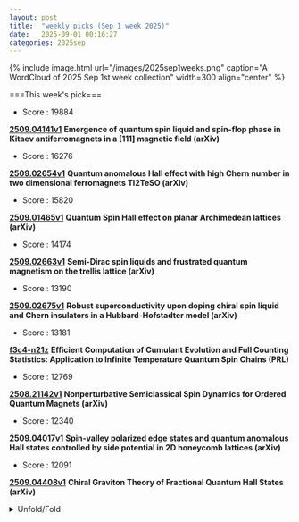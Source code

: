 ```yaml
---
layout: post
title:  "weekly picks (Sep 1 week 2025)"
date:   2025-09-01 00:16:27
categories: 2025sep
---
```


{% include image.html url="/images/2025sep1weeks.png" caption="A WordCloud of 2025 Sep 1st week collection" width=300 align="center" %}




===This week's pick===


* Score : 19884

**[2509.04141v1](https://arxiv.org/abs/2509.04141)** **Emergence of quantum spin liquid and spin-flop phase in Kitaev antiferromagnets in a [111] magnetic field (arXiv)**

* Score : 16276

**[2509.02654v1](https://arxiv.org/abs/2509.02654)** **Quantum anomalous Hall effect with high Chern number in two dimensional ferromagnets Ti2TeSO (arXiv)**

* Score : 15820

**[2509.01465v1](https://arxiv.org/abs/2509.01465)** **Quantum Spin Hall effect on planar Archimedean lattices (arXiv)**

* Score : 14174

**[2509.02663v1](https://arxiv.org/abs/2509.02663)** **Semi-Dirac spin liquids and frustrated quantum magnetism on the trellis lattice (arXiv)**


* Score : 13190

**[2509.02675v1](https://arxiv.org/abs/2509.02675)** **Robust superconductivity upon doping chiral spin liquid and Chern insulators in a Hubbard-Hofstadter model (arXiv)**

* Score : 13181


**[f3c4-n21z](http://link.aps.org/doi/10.1103/f3c4-n21z)** **Efficient Computation of Cumulant Evolution and Full Counting Statistics: Application to Infinite Temperature Quantum Spin Chains (PRL)**



* Score : 12769


**[2508.21142v1](https://arxiv.org/abs/2508.21142)** **Nonperturbative Semiclassical Spin Dynamics for Ordered Quantum Magnets (arXiv)**


* Score : 12340

**[2509.04017v1](https://arxiv.org/abs/2509.04017)** **Spin-valley polarized edge states and quantum anomalous Hall states controlled by side potential in 2D honeycomb lattices (arXiv)**


* Score : 12091

**[2509.04408v1](https://arxiv.org/abs/2509.04408)** **Chiral Graviton Theory of Fractional Quantum Hall States (arXiv)**


<details>
  <summary> Unfold/Fold </summary>
  {% capture markdowncontent %}



---
09/06


1. **[s41467-025-63319-z](https://www.nature.com/articles/s41467-025-63319-z)** Friedel oscillations and chiral superconductivity in monolayer NbSe<sub>2</sub> (Nature Communications)

1. **[s41567-025-03054-w](https://www.nature.com/articles/s41567-025-03054-w)** Publisher Correction: Optomechanical control of long-lived bulk acoustic phonons in the quantum regime (Nature Physics)

1. **[s41567-025-03023-3](https://www.nature.com/articles/s41567-025-03023-3)** Pressure induced superconductivity in hybrid Ruddlesden‒Popper La<sub>5</sub>Ni<sub>3</sub>O<sub>11</sub> single crystals (Nature Physics)


1. **[1y1p-zqhh](http://link.aps.org/doi/10.1103/1y1p-zqhh)** Quantifying Two-Mode Entanglement of Bosonic Gaussian States from Their Full Counting Statistics (PRL)

1. **[r7th-rq38](http://link.aps.org/doi/10.1103/r7th-rq38)** Experimental Evidence of Stimulated Raman Rescattering in Laser-Plasma Interaction (PRL)

1. **[mkqz-p424](http://link.aps.org/doi/10.1103/mkqz-p424)** Multiorbital Interactions and Spin Polarization in Single Rare-Earth Adatoms (PRL)

1. **[snby-9xsr](http://link.aps.org/doi/10.1103/snby-9xsr)** Current-Induced Nonequilibrium Hidden Spin Polarization in Topological Dirac Semimetals (PRL)

1. **[v1rk-rtrq](http://link.aps.org/doi/10.1103/v1rk-rtrq)** Tomography of Parametric Transition in Magnets (PRL)

1. **[d9c2-yr7j](http://link.aps.org/doi/10.1103/d9c2-yr7j)** High-Temperature Phase Separation and Charge-Magnon Liquid in Kinetic Antiferromagnets (PRL)

1. **[58r8-cpzn](http://link.aps.org/doi/10.1103/58r8-cpzn)** Optical Signatures of Dynamical Excitonic Condensates (PRL)

1. **[6r6n-pxfp](http://link.aps.org/doi/10.1103/6r6n-pxfp)** Observation of a displaced squeezed state in high-harmonic generation (PRR)

1. **[3gnt-w1zj](http://link.aps.org/doi/10.1103/3gnt-w1zj)** Spectrum of plasma excitations in a plasmonic crystal fabricated in an AlGaAs/GaAs heterostructure (PRR)

1. **[t8wt-mp2l](http://link.aps.org/doi/10.1103/t8wt-mp2l)** Quantum wave simulation with sources and loss functions (PRR)











---
09/05



1. **[s41567-025-03029-x](https://www.nature.com/articles/s41567-025-03029-x)** The origin of the axial Higgs is a hidden ferroaxial electronic density wave (Nature Physics)

1. **[s41563-025-02344-1](https://www.nature.com/articles/s41563-025-02344-1)** Space-time crystals from particle-like topological solitons (Nature Materials)



1. **[cxvs-5pb1](http://link.aps.org/doi/10.1103/cxvs-5pb1)** Quantum Metrology in the Ultrastrong Coupling Regime of Light-Matter Interactions: Leveraging Virtual Excitations without Extracting Them (PRL)

1. **[v4x6-hksk](http://link.aps.org/doi/10.1103/v4x6-hksk)** Pressure-Induced Polyhedral Reorganization Causes Indirect-to-Direct Band-Gap Transition in Spinel Structure (PRL)

1. **[jnq4-sykq](http://link.aps.org/doi/10.1103/jnq4-sykq)** Probing Green’s Function Zeros by Cotunneling through Mott Insulators (PRL)

1. **[fryl-jjnj](http://link.aps.org/doi/10.1103/fryl-jjnj)** Terahertz Field Control of Electronic-Ferroelectric Anisotropy at Room Temperature in LuFe2O4 (PRL)

1. **[43nq-ntqm](http://link.aps.org/doi/10.1103/43nq-ntqm)** Non-Abelian Fractional Chern Insulators and Competing States in Flat Moiré Bands (PRL)

1. **[6m7v-p99w](http://link.aps.org/doi/10.1103/6m7v-p99w)** Extrinsic Mechanisms of Phonon Magnetic Moment (PRL)

1. **[3bj7-jc92](http://link.aps.org/doi/10.1103/3bj7-jc92)** Hydrodynamics of Cooperation and Self-Interest in a Two-Population Occupation Model (PRL)

1. **[hl1c-t8z9](http://link.aps.org/doi/10.1103/hl1c-t8z9)** Quantum Effects in Gravity Beyond the Newton Potential from a Delocalized Quantum Source (PRX)

1. **[m66m-lnjh](http://link.aps.org/doi/10.1103/m66m-lnjh)** Learning the dynamics of Markovian open quantum systems from experimental data (PRR)

1. **[ngkf-7816](http://link.aps.org/doi/10.1103/ngkf-7816)** Universal exotic dynamics in critical mesoscopic systems: Simulating the square root of Avogadro’s number of spins (PRR)

1. **[pt7n-5gmr](http://link.aps.org/doi/10.1103/pt7n-5gmr)** Enhanced superresolution by entanglement of the unified quantum wave function (PRR)

1. **[h4hn-r6kp](http://link.aps.org/doi/10.1103/h4hn-r6kp)** Kelvin waves in nonequilibrium universal dynamics of relativistic scalar field theories (PRR)

1. **[kqw2-gs9c](http://link.aps.org/doi/10.1103/kqw2-gs9c)** Enhancement of microwave to optical spin-based quantum transduction via a magnon mode (PRR)

1. **[h6lj-d6yt](http://link.aps.org/doi/10.1103/h6lj-d6yt)** Generalized geometric speed limits for quantum observables (PRR)

1. **[k7nd-nnxg](http://link.aps.org/doi/10.1103/k7nd-nnxg)** Nuclear spin symmetry breaking and spin polarization in rotational energy level clusters (PRRL)

1. **[hzl3-hjnl](http://link.aps.org/doi/10.1103/hzl3-hjnl)** Splitting of nonequilibrium phase transitions in driven Ising models (PRRL)





1. **[2509.03572v1](https://arxiv.org/abs/2509.03572)** Exchange tensors, generalized RKKY interactions, and magnetization dynamics in heterostructures of ferromagnets and topological insulators (arXiv)

1. **[2509.03574v1](https://arxiv.org/abs/2509.03574)** A new rung on the ladder: exploring topological frustration towards two dimensions (arXiv)

1. **[2509.03575v1](https://arxiv.org/abs/2509.03575)** Ferromagnetism vs. Antiferromagnetism in Narrow-Band Systems: Competition Between Quantum Geometry and Band Dispersion (arXiv)

1. **[2509.03583v1](https://arxiv.org/abs/2509.03583)** Magic continuum in multi-moire twisted trilayer graphene (arXiv)

1. **[2509.03588v1](https://arxiv.org/abs/2509.03588)** Dissociation of bulk and entanglement phase transitions in the Haldane phase (arXiv)

1. **[2509.03601v1](https://arxiv.org/abs/2509.03601)** Optical selection rules of topological excitons in flat bands (arXiv)

1. **[2509.03604v1](https://arxiv.org/abs/2509.03604)** Mott Glass and Criticality in a S=1/2 Bilayer Heisenberg Model with Interlayer Bond Dilution (arXiv)

1. **[2509.03606v1](https://arxiv.org/abs/2509.03606)** Coherent control of thermoelectric performance via engineered transmission functions in multi-dot Aharonov-Bohm heat engine (arXiv)

1. **[2509.03612v1](https://arxiv.org/abs/2509.03612)** Three-channel charge Kondo model at high transparency (arXiv)

1. **[2509.03618v1](https://arxiv.org/abs/2509.03618)** Topological edge states in a double isomeric Class-II oligo(indenoindene) (arXiv)

1. **[2509.03620v1](https://arxiv.org/abs/2509.03620)** Emergent Rashba spin-orbit coupling in bulk gold with buried network of nanoscale interfaces (arXiv)

1. **[2509.03632v1](https://arxiv.org/abs/2509.03632)** A One-Particle Density Matrix Framework for Mode-Shell Correspondence: Characterizing Topology in Higher-Order Topological Insulators (arXiv)

1. **[2509.03674v1](https://arxiv.org/abs/2509.03674)** Geometric Effects on Tunneling in Driven Quantum Systems (arXiv)

1. **[2509.03683v1](https://arxiv.org/abs/2509.03683)** Attention is all you need to solve chiral superconductivity (arXiv)

1. **[2509.03706v1](https://arxiv.org/abs/2509.03706)** Double quantum dots with quenched charging energy in PbTe nanowires (arXiv)

1. **[2509.03708v1](https://arxiv.org/abs/2509.03708)** Twisted quantum doubles are sign problem-free (arXiv)

1. **[2509.03750v1](https://arxiv.org/abs/2509.03750)** Lattice dynamics of the infinite-layer nickelate LaNiO2 (arXiv)

1. **[2509.03781v1](https://arxiv.org/abs/2509.03781)** Plasmons in a network of topological states in twisted bilayer graphene (arXiv)

1. **[2509.03801v1](https://arxiv.org/abs/2509.03801)** Controllable Josephson diode effect, 0-pi transition and switch effect in the superconductor/two-dimensional Weyl nodal line semimetal/superconductor junctions (arXiv)

1. **[2509.03822v1](https://arxiv.org/abs/2509.03822)** Spin Splitting Nernst Effect in Altermagnet (arXiv)

1. **[2509.03854v1](https://arxiv.org/abs/2509.03854)** Switching topological states via uniaxial strain in 2D materials (arXiv)

1. **[2509.03907v1](https://arxiv.org/abs/2509.03907)** Unconventional superconductivity in monolayer transition metal dichalcogenides (arXiv)

1. **[2509.03908v1](https://arxiv.org/abs/2509.03908)** Strongly correlated electrons in superconducting islands with fluctuating Cooper pairs (arXiv)

1. **[2509.03915v1](https://arxiv.org/abs/2509.03915)** Superconducting lens and Josephson effect in AA-stacked bilayer graphene (arXiv)

1. **[2509.03921v1](https://arxiv.org/abs/2509.03921)** Atomic collapse of high-order singular potentials in graphene (arXiv)

1. **[2509.03923v1](https://arxiv.org/abs/2509.03923)** Antiferromagnetic superlattices: anisotropic band and spin-valley valve in buckled two-dimensional materials (arXiv)

1. **[2509.03924v1](https://arxiv.org/abs/2509.03924)** Frustration-enhanced persistent currents in correlated trimer nanorings (arXiv)

1. **[2509.03929v1](https://arxiv.org/abs/2509.03929)** Topologically protected magnetoresistance by quantum anomalous Hall effect (arXiv)

1. **[2509.03936v1](https://arxiv.org/abs/2509.03936)** Two-dimensional coherent spectroscopy of disordered superconductors in the narrow-band and broad-band limits (arXiv)

1. **[2509.03941v1](https://arxiv.org/abs/2509.03941)** Thickness-dependent magnon spin transport in antiferromagnetic insulators: Crossover from quasi-three-dimensional to quasi-two-dimensional regimes (arXiv)

1. **[2509.03943v1](https://arxiv.org/abs/2509.03943)** Two-dimensional Dirac semimetals with tunable edge states (arXiv)

1. **[2509.03944v1](https://arxiv.org/abs/2509.03944)** Two-Dimensional Higher-Order Topological Metals (arXiv)

1. **[2509.03949v1](https://arxiv.org/abs/2509.03949)** Tunable Majorana corner states driven by superconducting phase bias in a vertical Josephson junction (arXiv)

1. **[2509.03963v1](https://arxiv.org/abs/2509.03963)** Altermagnetism-Induced Parity Anomaly in Weak Topological Insulators (arXiv)

1. **[2509.03969v1](https://arxiv.org/abs/2509.03969)** Interplay of Altermagnetic Order and Wilson Mass in the Dirac Equation: Helical Edge States without Time-Reversal Symmetry (arXiv)

1. **[2509.03984v1](https://arxiv.org/abs/2509.03984)** Design of a Josephson diode based on double magnetic impurities (arXiv)

1. **[2509.03988v1](https://arxiv.org/abs/2509.03988)** Hubbard dimer physics and the magnetostructural transition in the correlated cluster material Nb3Cl8 (arXiv)

1. **[2509.03991v1](https://arxiv.org/abs/2509.03991)** Band bending and zero-conductance resonances controlled by edge electric fields in zigzag silicene nanoribbons (arXiv)

1. **[2509.04002v1](https://arxiv.org/abs/2509.04002)** Phase transitions in quantum dot-Majorana zero mode coupling systems (arXiv)

1. **[2509.04003v1](https://arxiv.org/abs/2509.04003)** Electrical control of crossed Andreev reflection and spin-valley switch in antiferromagnet/superconductor junctions (arXiv)

1. **[2509.04012v1](https://arxiv.org/abs/2509.04012)** Orbital hybridization in graphene-based artificial atoms (arXiv)

1. **[2509.04015v1](https://arxiv.org/abs/2509.04015)** Tunneling Magnetoresistance Effect in Altermagnets (arXiv)


1. **[2509.04045v1](https://arxiv.org/abs/2509.04045)** Moire spintronics: Emergent phenomena, material realization and machine learning accelerating discovery (arXiv)

1. **[2509.04071v1](https://arxiv.org/abs/2509.04071)** Magnetic behavior of 5d^1 Re-based double perovskite Sr2ZnReO6 (arXiv)



1. **[2509.04206v1](https://arxiv.org/abs/2509.04206)** Two-dimensional magnetic tunnel p-n junctions for low-power electronics (arXiv)

1. **[2509.04209v1](https://arxiv.org/abs/2509.04209)** Quantum Hall Antidot as a Fractional Coulombmeter (arXiv)

1. **[2509.04285v1](https://arxiv.org/abs/2509.04285)** Many-Body Rashba Spin-Orbit Interaction and Exciton Spin Relaxation in Atomically Thin Semiconductor Structures (arXiv)

1. **[2509.04306v1](https://arxiv.org/abs/2509.04306)** Specific features of the pi-electron spectrum of narrow achiral (2m,m) nanoribbons (arXiv)

1. **[2509.04319v1](https://arxiv.org/abs/2509.04319)** In-situ profiling of pressure-induced exciton traps in suspended MoS2 monolayers (arXiv)



1. **[2509.04420v1](https://arxiv.org/abs/2509.04420)** Zero and Nonzero Energy Majorana Modes in an Extended Kitaev Chain (arXiv)

1. **[2509.04447v1](https://arxiv.org/abs/2509.04447)** Zero modes and index theorems for non-Hermitian Dirac fermions (arXiv)

1. **[2509.03570v1](https://arxiv.org/abs/2509.03570)** Dynamical Quantum Phase Transitions and Many-Body Backflow in Open Quantum Systems (arXiv)

1. **[2509.03586v1](https://arxiv.org/abs/2509.03586)** Quantum simulation of out-of-equilibrium dynamics in gauge theories (arXiv)

1. **[2509.03589v1](https://arxiv.org/abs/2509.03589)** Disjoint additivity and local quantum physics (arXiv)

1. **[2509.04075v1](https://arxiv.org/abs/2509.04075)** Complexity of Quadratic Quantum Chaos (arXiv)

1. **[2509.04137v1](https://arxiv.org/abs/2509.04137)** Active Dual-Gated Graphene Transistors for Low-Noise, Drift-Stable, and Tunable Chemical Sensing (arXiv)

1. **[2509.04300v1](https://arxiv.org/abs/2509.04300)** Quantum metrology through spectral measurements in quantum optics (arXiv)

1. **[2509.04418v1](https://arxiv.org/abs/2509.04418)** The influence of the Casimir effect on the binding potential for 3D wetting (arXiv)









---
09/04



1. **[science.adx5963](https://www.science.org/doi/10.1126/science.adx5963)** Spin-selective transport through chiral ferromagnetic nanohelices (Science)



1. **[science.adv4415](https://www.science.org/doi/10.1126/science.adv4415)** Order-to-disorder transition due to entropy in layered and 2D carbides (Science)



1. **[s41467-025-63139-1](https://www.nature.com/articles/s41467-025-63139-1)** Ultra-low core loss in Fe-enriched soft magnetic ribbons enabled by nanostructure and high-frequency domain engineering (Nature Communications)



1. **[s41586-025-09474-1](https://www.nature.com/articles/s41586-025-09474-1)** 3D-printed micro ion trap technology for quantum information applications (Nature)






1. **[mwy1-v9hk](http://link.aps.org/doi/10.1103/mwy1-v9hk)** String-Breaking Mechanism in a Lattice Schwinger Model Simulator (PRL)

1. **[zfxx-8r4x](http://link.aps.org/doi/10.1103/zfxx-8r4x)** Effect of Incremental Hydration on Reverse Internal Conversion Vibrational Autodetachment of an Anion (PRL)

1. **[2jz1-dr5l](http://link.aps.org/doi/10.1103/2jz1-dr5l)** Leveraging Resonant Frequencies of an Optical Cavity for Spectroscopic Measurement of Gas Temperature and Concentration (PRL)





1. **[46g3-n7cx](http://link.aps.org/doi/10.1103/46g3-n7cx)** Tricritical Directed Percolation Controls the Laminar-Turbulent Transition in Pipes with Body Forces (PRL)

1. **[2g25-bdjx](http://link.aps.org/doi/10.1103/2g25-bdjx)** Emergent Negative Thermal Expansion in Amorphous Fe-Y-Zr-B Alloys (PRL)

1. **[7blz-pswv](http://link.aps.org/doi/10.1103/7blz-pswv)** Intrinsic Dynamic Generation of Spin Polarization by Time-Varying Electric Field (PRL)

1. **[nx9z-vkk2](http://link.aps.org/doi/10.1103/nx9z-vkk2)** Nonreciprocity of Hydrodynamic Electron Transport in Noncentrosymmetric Conductors (PRL)

1. **[5vnl-w9p4](http://link.aps.org/doi/10.1103/5vnl-w9p4)** Density Matrix Renormalization Group Algorithm for non-Hermitian Systems (PRL)

1. **[8klr-4wc5](http://link.aps.org/doi/10.1103/8klr-4wc5)** Robust Charge Density Wave Correlations in Optimally Doped YBa2Cu3Oy (PRL)



1. **[3tlp-16mc](http://link.aps.org/doi/10.1103/3tlp-16mc)** Optical non-Hermitian skin effect in uniform media (PRR)

1. **[68my-v17c](http://link.aps.org/doi/10.1103/68my-v17c)** Cavity-induced quantum droplets (PRR)

1. **[msdd-ckq7](http://link.aps.org/doi/10.1103/msdd-ckq7)** Fracton and topological order in the XY checkerboard toric code (PRRL)





 

1. **[2509.02673v1](https://arxiv.org/abs/2509.02673)** Doping a spin-one Mott insulator: possible application to bilayer nickelate (arXiv)



1. **[2509.02682v1](https://arxiv.org/abs/2509.02682)** Ultrafast anisotropic exciton transport in phosphorene (arXiv)

1. **[2509.02705v1](https://arxiv.org/abs/2509.02705)** Competing Dirac masses in one dimension: Symmetry-enhanced pseudo-first-order transition and deconfined criticality (arXiv)

1. **[2509.02757v1](https://arxiv.org/abs/2509.02757)** Topological Chiral Superconductivity in the Triangular-Lattice Hofstadter-Hubbard Model (arXiv)

1. **[2509.02763v1](https://arxiv.org/abs/2509.02763)** Quantum Transport in Ultrahigh-Conductivity Carbon Nanotube Fibers (arXiv)

1. **[2509.02831v1](https://arxiv.org/abs/2509.02831)** Current-induced molecular dissociation: Topological insulators as robust reaction platforms (arXiv)

1. **[2509.02872v1](https://arxiv.org/abs/2509.02872)** NeuroQD: A Learning-Based Simulation Framework For Quantum Dot Devices (arXiv)

1. **[2509.02914v1](https://arxiv.org/abs/2509.02914)** Ab Initio Theory of Eliminating Surface Oxides of Superconductors with Noble Metal Encapsulation (arXiv)

1. **[2509.02976v1](https://arxiv.org/abs/2509.02976)** Effect of Gamma_7 and Gamma_8 Hybridizations on Three-Channel Kondo Phase Emerging from Ho Ions (arXiv)

1. **[2509.02987v1](https://arxiv.org/abs/2509.02987)** High-Q membrane resonators using ultra-high-stress crystalline TiN films (arXiv)

1. **[2509.03007v1](https://arxiv.org/abs/2509.03007)** Anisotropic spin fluctuations in the triangular Kondo lattice compound CePtAl4Ge2 probed by site-selective ^27Al NMR (arXiv)

1. **[2509.03031v1](https://arxiv.org/abs/2509.03031)** Observation of surface superconductivity in bulk polycrystalline MoS2 induced by electric double-layer doping (arXiv)

1. **[2509.03072v1](https://arxiv.org/abs/2509.03072)** First-Order PT Phase Transition in Non-Hermitian Superconductors (arXiv)

1. **[2509.03079v1](https://arxiv.org/abs/2509.03079)** Deconfined Quantum Critical Point in Quantum Hall Bilayers (arXiv)

1. **[2509.03081v1](https://arxiv.org/abs/2509.03081)** Machine learning-accelerated search of superconductors in B-C-N based compounds and R3Ni2O7-type nickelates (arXiv)

1. **[2509.03177v1](https://arxiv.org/abs/2509.03177)** Ab initio spin Hamiltonians and magnetism of Ce and Yb triangular-lattice compounds (arXiv)

1. **[2509.03247v1](https://arxiv.org/abs/2509.03247)** Inherent momentum-dependent gap structure of altermagnetic superconductors (arXiv)

1. **[2509.03254v1](https://arxiv.org/abs/2509.03254)** Effect of Magnetic Anisotropy on Magnetoelastic Waves in Ni/LiNbO3 Hybrid Device (arXiv)

1. **[2509.03282v1](https://arxiv.org/abs/2509.03282)** Theory of single molecule NMR detection (arXiv)

1. **[2509.03295v1](https://arxiv.org/abs/2509.03295)** Family of Unconventional Superconductivities in Crystalline Graphene (arXiv)

1. **[2509.03296v1](https://arxiv.org/abs/2509.03296)** Noise resilience of two-dimensional Floquet topological phases (arXiv)

1. **[2509.03327v1](https://arxiv.org/abs/2509.03327)** Role of Fe intercalation on the electronic correlation in resistively switchable antiferromagnet FexNbS2 (arXiv)

1. **[2509.03356v1](https://arxiv.org/abs/2509.03356)** Tailored Thermal Transport in Phase Change Materials-Based Nanocomposites through Interfacial Structuring (arXiv)

1. **[2509.03359v1](https://arxiv.org/abs/2509.03359)** Magnetic Bloch bands and Weiss oscillations in Dirac mass superlattices (arXiv)

1. **[2509.03460v1](https://arxiv.org/abs/2509.03460)** Integral ab initio/DFT and experimental TDPAC approach enlightening the aftereffects phenomenon: probing electronic properties in alpha-Al2O3:^111In(-> ^111Cd) at the atomic scale (arXiv)

1. **[2509.03469v1](https://arxiv.org/abs/2509.03469)** Signatures of emergent surface states across a displacive topological phase transition in Bi4I4 (arXiv)

1. **[2509.03489v1](https://arxiv.org/abs/2509.03489)** Dissipationless dynamics of spin supersolid states in a spin-1/2 triangular antiferromagnet with impurities (arXiv)

1. **[2509.03502v1](https://arxiv.org/abs/2509.03502)** Ambient-pressure superconductivity and electronic structures of engineered hybrid nickelate films (arXiv)

1. **[2508.21502v1](https://arxiv.org/abs/2508.21502)** Anyons in the pi-flux phase of fermionic matter coupled to a Z2-gauge field (arXiv)

1. **[2509.01729v1](https://arxiv.org/abs/2509.01729)** Direct spatiotemporal imaging of a long-lived bulk photovoltaic effect in BiFeO3 (arXiv)

1. **[2509.02618v1](https://arxiv.org/abs/2509.02618)** Etching-free dual-lift-off for direct patterning of epitaxial oxide thin films (arXiv)

1. **[2509.02688v1](https://arxiv.org/abs/2509.02688)** In search of exotic pairing in the Hubbard model: many-body computation and quantum gas microscopy (arXiv)

1. **[2509.02857v1](https://arxiv.org/abs/2509.02857)** Magnetic Double-Wells: Absence of Tunneling (arXiv)

1. **[2509.02886v1](https://arxiv.org/abs/2509.02886)** Highly tunable band structure in ferroelectric R-stacked bilayer WSe2 (arXiv)

1. **[2509.02901v1](https://arxiv.org/abs/2509.02901)** Magnetic resonance and microwave resistance modulation in van der Waals colossal-magnetoresistance material (arXiv)

1. **[2509.03026v1](https://arxiv.org/abs/2509.03026)** Octupole-driven spin-transfer torque switching of all-antiferromagnetic tunnel junctions (arXiv)

1. **[2509.03033v1](https://arxiv.org/abs/2509.03033)** Tilted Dirac cones and their topology in Holographic Materials (arXiv)

1. **[2509.03067v1](https://arxiv.org/abs/2509.03067)** Theory of dynamical superradiance in organic materials (arXiv)

1. **[2509.03253v1](https://arxiv.org/abs/2509.03253)** Parquet theory for molecular systems. I. Formalism and static kernel parquet approximation (arXiv)

1. **[2509.03355v1](https://arxiv.org/abs/2509.03355)** Controlled Buildup of Half-Quantized Thermal Conductance in an Engineered Chiral Spin Liquid Platform (arXiv)

1. **[2509.03387v1](https://arxiv.org/abs/2509.03387)** Topology meets superconductivity in a one-dimensional t-J model of magnetic atoms (arXiv)

1. **[2509.03422v1](https://arxiv.org/abs/2509.03422)** Universal representation of the long-range entanglement in the family of Toric Code states (arXiv)

1. **[2509.03428v1](https://arxiv.org/abs/2509.03428)** Ultrafast single-photon interference with a dipole qubit in a nanocavity (arXiv)









---
09/03



1. **[s41467-025-63298-1](https://www.nature.com/articles/s41467-025-63298-1)** Unveiling the polarization switching pathway through tetragonal phase as a metastable intermediate state in ferroelectric Hf<sub>x</sub>Zr<sub>1-x</sub>O<sub>2</sub> thin film (Nature Communications)

1. **[s41563-025-02350-3](https://www.nature.com/articles/s41563-025-02350-3)** The expanding world of topological ferroelectrics (Nature Materials)

1. **[d41586-025-02756-8](https://www.nature.com/articles/d41586-025-02756-8)** Unifying gravity and quantum theory requires better understanding of time (Nature)





1. **[adf976](https://iopscience.iop.org/article/10.1088/2053-1583/adf976)** Spin–orbit torque emerging from orbital textures in centrosymmetric materials (2D Materials)





1. **[wdjr-m2hg](http://link.aps.org/doi/10.1103/wdjr-m2hg)** Magnifying the Wave Function of Interacting Fermionic Atoms (PRL)

1. **[k47t-23gp](http://link.aps.org/doi/10.1103/k47t-23gp)** High-Throughput Search for Metallic Altermagnets by Embedded Dynamical Mean Field Theory (PRL)

1. **[f6wd-gljq](http://link.aps.org/doi/10.1103/f6wd-gljq)** Non-Hermitian Floquet Topological Sensors for Ultrasensitive Detection of Dynamic Signals (PRL)

1. **[7nxc-j62y](http://link.aps.org/doi/10.1103/7nxc-j62y)** Quantum Geometry and the Electric Magnetochiral Anisotropy in Noncentrosymmetric Polar Media (PRL)

1. **[5d7l-mr7k](http://link.aps.org/doi/10.1103/5d7l-mr7k)** Anomalous Hall Effect in the Dirac Semimetal Cd3As2 Probed by In-Plane Magnetic Field (PRL)

1. **[qs45-4rqd](http://link.aps.org/doi/10.1103/qs45-4rqd)** Mixing of Surface and Bulk Optical Nonlinearities via Surface Plasmon Polaritons (PRL)

1. **[f4vr-xdny](http://link.aps.org/doi/10.1103/f4vr-xdny)** Diffusive Nature of Housing Prices (PRL)

1. **[gp8t-v82n](http://link.aps.org/doi/10.1103/gp8t-v82n)** Particle Scale Anisotropy Controls Bulk Properties in Sheared Granular Materials (PRL)







1. **[b5vs-ldpm](http://link.aps.org/doi/10.1103/b5vs-ldpm)** Spontaneous magnon decay in two-dimensional altermagnets (PRR)

1. **[pr2y-dfbd](http://link.aps.org/doi/10.1103/pr2y-dfbd)** Coexisting mechanisms of thermally driven magnetization reversal in shakti spin ice systems (PRR)

1. **[j4bk-tvhc](http://link.aps.org/doi/10.1103/j4bk-tvhc)** Resonator-assisted quantum transduction between superconducting qubits and trapped atomic systems via Rydberg levels (PRR)

1. **[pvn4-ct5m](http://link.aps.org/doi/10.1103/pvn4-ct5m)** Neutral atoms in optical tweezers as messenger qubits for scaling up a trapped ion quantum computer (PRR)

1. **[bvgk-q2qn](http://link.aps.org/doi/10.1103/bvgk-q2qn)** Unveiling the nature of electronic transitions in RbV3Sb5 with avoided level crossing μSR (PRRL)


1. **[2509.00158v1](https://arxiv.org/abs/2509.00158)** Majorana edge modes in number-conserving models with long-range interactions (arXiv)

1. **[2509.00225v1](https://arxiv.org/abs/2509.00225)** Universal Mott quantum criticality in a modified periodic Anderson model (arXiv)

1. **[2509.00242v1](https://arxiv.org/abs/2509.00242)** Disorder-Induced Damping of Spin Excitations in Cr-Doped BaFe2As2 (arXiv)

1. **[2509.00281v1](https://arxiv.org/abs/2509.00281)** Strange diffusivity of incoherent metal in half-filled two-dimensional Hubbard model (arXiv)

1. **[2509.00416v1](https://arxiv.org/abs/2509.00416)** Discovery of nodal-line superconductivity in chiral crystals (arXiv)

1. **[2509.00453v1](https://arxiv.org/abs/2509.00453)** Probing the Nanoscale Excitonic Landscape and Quantum Confinement of Excitons in Gated Monolayer Semiconductors (arXiv)

1. **[2509.00486v1](https://arxiv.org/abs/2509.00486)** Shot noise as a probe for Andreev reflection in graphene-based heterojunctions (arXiv)

1. **[2509.00517v1](https://arxiv.org/abs/2509.00517)** Real-space observation of the low-temperature Skyrmion lattice in Cu2OSeO3(100) single crystal (arXiv)

1. **[2509.00523v1](https://arxiv.org/abs/2509.00523)** Theory of Emergent Trionic Order in One-Dimensional Bose-Fermi Mixtures (arXiv)

1. **[2509.00563v1](https://arxiv.org/abs/2509.00563)** Radio-Frequency Method for Detecting Superconductivity Under High Pressure (arXiv)

1. **[2509.00580v1](https://arxiv.org/abs/2509.00580)** Sub-GHz Breathing Dynamics of Magnetic Hopfions (arXiv)

1. **[2509.00590v1](https://arxiv.org/abs/2509.00590)** Topology of Fermi seas and geometry of their boundaries for free particles in one and two-dimensional lattices (arXiv)

1. **[2509.00682v1](https://arxiv.org/abs/2509.00682)** Electronic frictional effects near metal surfaces with strong correlations (arXiv)

1. **[2509.00815v1](https://arxiv.org/abs/2509.00815)** Topological switching in bilayer magnons via electrical control (arXiv)

1. **[2509.00879v1](https://arxiv.org/abs/2509.00879)** Observation of moire trapped biexciton through sub-diffraction-limit probing using hetero-bilayer on nanopillar (arXiv)

1. **[2509.00889v1](https://arxiv.org/abs/2509.00889)** Mobius-topological auxiliary function for f electrons (arXiv)

1. **[2509.00940v1](https://arxiv.org/abs/2509.00940)** Role of correlations in Ruddlesden-Popper bilayer nickelates under compressive strain (arXiv)

1. **[2509.00942v1](https://arxiv.org/abs/2509.00942)** Superconducting Diode Effect in Gradiently Strained Nb0.5Ti0.5N Films (arXiv)

1. **[2509.01003v1](https://arxiv.org/abs/2509.01003)** Calculations of current in the cotunneling regime using Lindblad equations (arXiv)

1. **[2509.01154v1](https://arxiv.org/abs/2509.01154)** Luminescence-Induced Tunable Superconductivity in BSCCO via GaP Quantum Dots (arXiv)

1. **[2509.01174v1](https://arxiv.org/abs/2509.01174)** Topological characterization of phase transitions and critical edge states in one-dimensional non-Hermitian systems with sublattice symmetry (arXiv)

1. **[2509.01447v1](https://arxiv.org/abs/2509.01447)** Two-level system loss characterization of NbTi superconducting resonators on Si/SiO2 substrates (arXiv)



1. **[2509.01522v1](https://arxiv.org/abs/2509.01522)** Realizing Blume-Capel Degrees of Freedom with Toroidal Moments in a Ruby Artificial Spin Ice (arXiv)

1. **[2509.01525v1](https://arxiv.org/abs/2509.01525)** Electron transfer between surface-acoustic-wave-induced moving and static quantum dots (arXiv)

1. **[2509.01534v1](https://arxiv.org/abs/2509.01534)** Magnetic-Field Control of Emergent Order in a 3D Dipolar Pyramid Artificial Spin Ice (arXiv)

1. **[2509.01574v1](https://arxiv.org/abs/2509.01574)** Geometric phases on graphene from Atiyah-Singer index theorem (arXiv)

1. **[2509.01706v1](https://arxiv.org/abs/2509.01706)** Racetrack computing with a topological boundary ratchet (arXiv)

1. **[2509.01751v1](https://arxiv.org/abs/2509.01751)** Topological polar textures on CsPbBr3 nanoplatelets (arXiv)

1. **[2509.01769v1](https://arxiv.org/abs/2509.01769)** AM-DefectNet: Additive Manufacturing Defect Classification Using Machine Learning - A comparative Study (arXiv)

1. **[2509.01788v1](https://arxiv.org/abs/2509.01788)** Hidden orders in spin-orbit entangled correlated insulators (arXiv)

1. **[2509.01810v1](https://arxiv.org/abs/2509.01810)** Spin-orbit torque control of topology in intrinsic antiferromagnetic insulators (arXiv)

1. **[2509.01961v1](https://arxiv.org/abs/2509.01961)** Intrinsic nonlinear valley Nernst effect in the strained bilayer graphene (arXiv)

1. **[2509.02063v1](https://arxiv.org/abs/2509.02063)** Reentrant superconductivity and superconductor-to-insulator transition in a naturally occurring Josephson junction array tuned by RF power (arXiv)

1. **[2509.02078v1](https://arxiv.org/abs/2509.02078)** Cryogenic performance of field-effect transistors and amplifiers based on selective area grown InAs nanowires (arXiv)

1. **[2509.02082v1](https://arxiv.org/abs/2509.02082)** Domain Wall Engineering in Graphene-Based Josephson Junctions (arXiv)

1. **[2509.02094v1](https://arxiv.org/abs/2509.02094)** Wide Electrical Tunability of the Valley Splitting in a Doubly gated Silicon-on-Insulator Quantum Well (arXiv)

1. **[2509.02142v1](https://arxiv.org/abs/2509.02142)** Electromagnetic responses of bilayer excitonic insulators (arXiv)

1. **[2509.02168v1](https://arxiv.org/abs/2509.02168)** Classification of topological insulators and superconductors with multiple order-two point group symmetries (arXiv)

1. **[2509.02178v1](https://arxiv.org/abs/2509.02178)** Three prerequisites for high-temperature superconductivity in t-PtBi2 (arXiv)

1. **[2509.02218v1](https://arxiv.org/abs/2509.02218)** Probing Non-Fermi-Liquid Behaviour of Composite Fermi Liquid via Efficient Thermal Simulations (arXiv)

1. **[2509.02233v1](https://arxiv.org/abs/2509.02233)** Nanoscale Dipolar Fields in Artificial Spin Ice Probed by Scanning NV Magnetometry (arXiv)

1. **[2509.02243v1](https://arxiv.org/abs/2509.02243)** Diamagnetic Meissner response of odd-frequency superconducting pairing from quantum geometry (arXiv)

1. **[2509.02252v1](https://arxiv.org/abs/2509.02252)** Intricacies of Frustrated Magnetism in the Kondo Metal YbAgGe (arXiv)

1. **[2509.02264v1](https://arxiv.org/abs/2509.02264)** Unconventional Electromechanical Response in Ferrocene Assisted Gold Atomic Chain (arXiv)

1. **[2509.02345v1](https://arxiv.org/abs/2509.02345)** Transient Dynamical Phase Diagram of the Spin-Boson Model at Finite Temperature (arXiv)

1. **[2509.02362v1](https://arxiv.org/abs/2509.02362)** All-optical band structure reconstruction and onset of Landau quantization of Dirac fermions (arXiv)

1. **[2509.02384v1](https://arxiv.org/abs/2509.02384)** Magnetic Worms: Oscillatory Bimeron Pairing And Collective Transport In Patterned Stripes (arXiv)

1. **[2509.02475v1](https://arxiv.org/abs/2509.02475)** Signatures of three-state Potts nematicity in spin excitations of the van der Waals antiferromagnet FePSe3 (arXiv)

1. **[2509.02548v1](https://arxiv.org/abs/2509.02548)** Enhanced Terahertz Thermoelectricity via Engineered van Hove Singularities and Nernst Effect in Moire Superlattices (arXiv)

1. **[2509.02552v1](https://arxiv.org/abs/2509.02552)** Interaction-limited conductivity of twisted bilayer graphene revealed by giant terahertz photoresistance (arXiv)

1. **[2509.02556v1](https://arxiv.org/abs/2509.02556)** Floquet multiple exceptional points with higher-order skin effect (arXiv)

1. **[2509.00344v1](https://arxiv.org/abs/2509.00344)** Dimensional hierarchy of topological bound states in the continuum (arXiv)

1. **[2509.00430v1](https://arxiv.org/abs/2509.00430)** Sliding-induced ferrovalley polarization and possible antiferromagnetic half-metal in bilayer altermagnets (arXiv)

1. **[2509.00432v1](https://arxiv.org/abs/2509.00432)** Quantum States in Twisted Tubes with Linear Cross-Section Variation (arXiv)

1. **[2509.00513v1](https://arxiv.org/abs/2509.00513)** Magnetic dynamics in NiTiO3 honeycomb antiferromagnet using neutron scattering (arXiv)

1. **[2509.00593v1](https://arxiv.org/abs/2509.00593)** Genuine multi-entropy, dihedral invariants and Lifshitz theory (arXiv)

1. **[2509.00645v1](https://arxiv.org/abs/2509.00645)** Entropy Flow at the Quantum Limit (arXiv)

1. **[2509.00747v1](https://arxiv.org/abs/2509.00747)** Self-Organising Memristive Networks as Physical Learning Systems (arXiv)

1. **[2509.00776v1](https://arxiv.org/abs/2509.00776)** Band Geometry Induced Third-Harmonic Generation (arXiv)

1. **[2509.00902v1](https://arxiv.org/abs/2509.00902)** Quantum action of the Josephson dynamics (arXiv)

1. **[2509.00950v1](https://arxiv.org/abs/2509.00950)** Massive Dirac states bound to vortices by a boson-fermion interaction (arXiv)

1. **[2509.01258v1](https://arxiv.org/abs/2509.01258)** Topological Control of Polaritonic Flatbands in Anisotropic van der Waals Metasurfaces (arXiv)

1. **[2509.01513v1](https://arxiv.org/abs/2509.01513)** Bosonic Bogoliubov transformations as Lorentz boosts in (c, c)=(1,1) conformal field theories with marginal J J  deformations (arXiv)

1. **[2509.01579v1](https://arxiv.org/abs/2509.01579)** Superstrong Dynamics and Chiral Emission of a Giant Atom in a Structured Bath (arXiv)

1. **[2509.01585v1](https://arxiv.org/abs/2509.01585)** Dynamics of Loschmidt echoes from operator growth in noisy quantum many-body systems (arXiv)

1. **[2509.01603v1](https://arxiv.org/abs/2509.01603)** The Zeno-like effect in a spin-chain quantum battery (arXiv)

1. **[2509.01608v1](https://arxiv.org/abs/2509.01608)** Reduced fidelities for free fermions out of equilibrium: From dynamical quantum phase transitions to Mpemba effect (arXiv)

1. **[2509.01637v1](https://arxiv.org/abs/2509.01637)** Phase-Sensitive Measurements on a Fermi-Hubbard Quantum Processor (arXiv)

1. **[2509.01858v1](https://arxiv.org/abs/2509.01858)** Quantum Tomography of Suspended Carbon Nanotubes (arXiv)

1. **[2509.02010v1](https://arxiv.org/abs/2509.02010)** Extremely Large and Angle-Dependent Magnetoresistance in Kagome Dirac Semimetal RFe6Sn6 (R=Ho, Dy) (arXiv)

1. **[2509.02044v1](https://arxiv.org/abs/2509.02044)** Boundary Renormalization Group Flow of Entanglement Entropy at a (2+1)-Dimensional Quantum Critical Point (arXiv)

1. **[2509.02174v1](https://arxiv.org/abs/2509.02174)** Theory for the spectral splitting exponent of exceptional points (arXiv)

1. **[2509.02314v1](https://arxiv.org/abs/2509.02314)** Dynamic structure factor of quantum hard rods from exact form-factors (arXiv)

1. **[2509.02320v1](https://arxiv.org/abs/2509.02320)** Approaching transform-limited linewidths in telecom-wavelength transitions of ungated quantum dots (arXiv)

1. **[2509.02468v1](https://arxiv.org/abs/2509.02468)** Experimental electronic structure of the mineral superconductor covellite CuS (arXiv)

1. **[2509.02505v1](https://arxiv.org/abs/2509.02505)** General structure factor and dynamic effects of the Dzyaloshinskii-Moriya interaction in S = 1/2 clusters (arXiv)






---
09/02


1. **[acsnano.5c04688](https://pubs.acs.org/doi/10.1021/acsnano.5c04688)** 2 × 2 Charge Density Wave in Fe0.33NbSe2 Stabilized by Disordered Intercalation (ACS Nano)



1. **[S0927025625005634](https://www.sciencedirect.com/science/article/pii/S0927025625005634)** Electronic and optical properties of 30° twisted bilayer hydrogenated graphene via Trotter-Suzuki tight-binding time propagation (Computational Materials Science)



1. **[s41567-025-03008-2](https://www.nature.com/articles/s41567-025-03008-2)** Ferroaxial density wave from intertwined charge and orbital order in rare-earth tritellurides (Nature Physics)

1. **[s42005-025-02278-9](https://www.nature.com/articles/s42005-025-02278-9)** Hybridization of lattice and charge order excitations in a superconducting cuprate (Communications Physics)

1. **[d41586-025-02755-9](https://www.nature.com/articles/d41586-025-02755-9)** Who is afraid of quantum mechanics? Books in brief (Nature)



1. **[r5pw-sqk2](https://journals.aps.org/prl/abstract/10.1103/r5pw-sqk2)** Signatures of Fluctuation-Driven Magnetic Topological Charge in Pt-Ferromagnetic Insulator Bilayers (PRL)


1. **[smll.202504495](https://onlinelibrary.wiley.com/doi/full/10.1002/smll.202504495)** Coexistence of Giant Transverse Transport Properties and Complex Spin Configuration in Polycrystalline Kagomé Ferromagnet GdCo2 (Small)



1. **[kl2z-brms](https://journals.aps.org/prb/pdf/10.1103/kl2z-brms)** Broken inversion symmetry in the charge density wave phase in EuAl4 (PRB)



---
09/01






1. **[2508.21089v1](https://arxiv.org/abs/2508.21089)** Phonon-scattering-induced quantum linear magnetoresistance up to room temperature (arXiv)

1. **[2508.21115v1](https://arxiv.org/abs/2508.21115)** Unconventional superconducting correlations in fermionic many-body scars (arXiv)

1. **[2508.21117v1](https://arxiv.org/abs/2508.21117)** Charge density wave induced gapped nodal line (arXiv)

1. **[2508.21119v1](https://arxiv.org/abs/2508.21119)** Displacement-Field-Driven Transition between Superconductivity and Valley Ferromagnetism in Transition Metal Dichalcogenides (arXiv)

1. **[2508.21127v1](https://arxiv.org/abs/2508.21127)** Exact models of chiral flat-band superconductors (arXiv)

1. **[2508.21129v1](https://arxiv.org/abs/2508.21129)** Anyon polarons as a window into the competing phases of the Kitaev-Gamma-Gamma' model (arXiv)



1. **[2508.21211v1](https://arxiv.org/abs/2508.21211)** Anharmonic Collective Oscillations in Isotropic Spin Systems and their Spectroscopic Signatures (arXiv)

1. **[2508.21234v1](https://arxiv.org/abs/2508.21234)** Exploring Co, Fe, and Ni Reference Layers for Single-Pulse All-Optical Reversal in Ferromagnetic Spin Valves (arXiv)

1. **[2508.21281v1](https://arxiv.org/abs/2508.21281)** Rigid muffin-tin approximation in plane-wave codes for fast modeling of phonon-mediated superconductors (arXiv)

1. **[2508.21298v1](https://arxiv.org/abs/2508.21298)** Critical photoinduced reflectivity relaxation dynamics in single-layer Bi-based cuprates near the pseudogap end point (arXiv)

1. **[2508.21311v1](https://arxiv.org/abs/2508.21311)** Experimental realization of dice-lattice flat band at the Fermi level in layered electride YCl (arXiv)

1. **[2508.21326v1](https://arxiv.org/abs/2508.21326)** Electronic correlations in magnetized helical edge states coupled to s-wave superconductors (arXiv)

1. **[2508.21357v1](https://arxiv.org/abs/2508.21357)** Edge dependent Josephson Diode effect in WTe2-Based Josephson junction (arXiv)

1. **[2508.21388v1](https://arxiv.org/abs/2508.21388)** Out-of-time ordered correlation functions for the localized f electrons in the Falicov-Kimball model (arXiv)

1. **[2508.21405v1](https://arxiv.org/abs/2508.21405)** Determination of ground states of one-dimensional quantum systems using the cluster iTEBD method (arXiv)

1. **[2508.21544v1](https://arxiv.org/abs/2508.21544)** Remote spin control in Haldane spin chains (arXiv)

1. **[2508.21673v1](https://arxiv.org/abs/2508.21673)** Odd-Parity Magnetism in Fe-Based Superconductors (arXiv)

1. **[2508.21696v1](https://arxiv.org/abs/2508.21696)** Demonstration of an optical microwave rectification by a superconducting diode with near 100% efficiency (arXiv)

1. **[2508.21723v1](https://arxiv.org/abs/2508.21723)** High fidelity flopping-mode single spin operation with tuning inter-dot orbital levels (arXiv)

1. **[2508.21729v1](https://arxiv.org/abs/2508.21729)** Bayesian perspectives for quantum states and application to ab initio quantum chemistry (arXiv)

1. **[2508.21743v1](https://arxiv.org/abs/2508.21743)** Topological Magnon Frequency Combs (arXiv)

1. **[2508.21752v1](https://arxiv.org/abs/2508.21752)** On the Electronic Contribution to Crystalline Diffraction Patterns (arXiv)

1. **[2508.21759v1](https://arxiv.org/abs/2508.21759)** Universal relation between residual resistivity and A coefficient in correlated metals (arXiv)

1. **[2508.21791v1](https://arxiv.org/abs/2508.21791)** Quantum Geometry Induced Kekule Superconductivity in Haldane phases (arXiv)

1. **[2508.19341v1](https://arxiv.org/abs/2508.19341)** Optimal Finite-Time Thermodynamics of Effective Two-Level Systems (arXiv)

1. **[2508.21200v1](https://arxiv.org/abs/2508.21200)** LREI: A fast numerical solver for quantum Landau-Lifshitz equations (arXiv)

1. **[2508.21247v1](https://arxiv.org/abs/2508.21247)** Bright yet dark: how strong coupling quenches exciton-polariton radiation (arXiv)

1. **[2508.21265v1](https://arxiv.org/abs/2508.21265)** SCE-NTT: A Hardware Accelerator for Number Theoretic Transform Using Superconductor Electronics (arXiv)

1. **[2508.21292v1](https://arxiv.org/abs/2508.21292)** Correlation tuned Fermi-arc topology in a Weyl ferromagnet (arXiv)

1. **[2508.21325v1](https://arxiv.org/abs/2508.21325)** Hybrid Quantum-Classical Simulations of Graphene Analogues: Adsorption Energetics Beyond DFT (arXiv)

1. **[2508.21359v1](https://arxiv.org/abs/2508.21359)** Tunable Two-Dimensional Electron Gas at the Interfaces of Ferroelectric Potassium Tantalate Niobates (arXiv)

1. **[2508.21492v1](https://arxiv.org/abs/2508.21492)** Control of growth morphology of deposited fcc metals through tuning substrate-metal interactions (arXiv)

1. **[2508.21526v1](https://arxiv.org/abs/2508.21526)** Chemical Control of Mechanical Anisotropy and Band Alignment in Perylene-based Two-dimensional MoS2-Organic Hybrids (arXiv)

1. **[2508.21700v1](https://arxiv.org/abs/2508.21700)** Experimental Construction of NOON State Dynamics in Photonic Flat Band Lattices (arXiv)







  {% endcapture %}
  {{ markdowncontent | markdownify }}
 </details>

<style>
  details {
    margin: 10px 0;
  }
  summary {
    cursor: pointer;
  }
</style>
